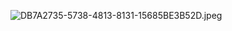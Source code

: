 ![DB7A2735-5738-4813-8131-15685BE3B52D.jpeg](..%2F..%2F..%2F..%2FPictures%2FPhotos%20Library.photoslibrary%2Foriginals%2FD%2FDB7A2735-5738-4813-8131-15685BE3B52D.jpeg)